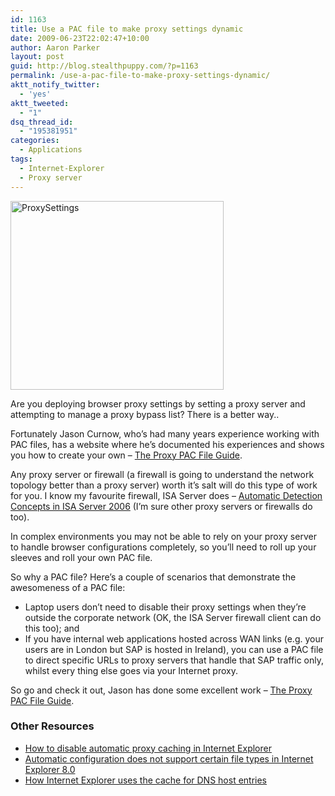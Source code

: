 ```yaml
---
id: 1163
title: Use a PAC file to make proxy settings dynamic
date: 2009-06-23T22:02:47+10:00
author: Aaron Parker
layout: post
guid: http://blog.stealthpuppy.com/?p=1163
permalink: /use-a-pac-file-to-make-proxy-settings-dynamic/
aktt_notify_twitter:
  - 'yes'
aktt_tweeted:
  - "1"
dsq_thread_id:
  - "195381951"
categories:
  - Applications
tags:
  - Internet-Explorer
  - Proxy server
---
```

<img class="alignleft size-full wp-image-1164" style="margin-left: 0px; margin-right: 15px;" title="ProxySettings" src="http://stealthpuppy.com/wp-content/uploads/2009/06/ProxySettings.png" alt="ProxySettings" width="341" height="302" srcset="https://stealthpuppy.com/wp-content/uploads/2009/06/ProxySettings.png 341w, https://stealthpuppy.com/wp-content/uploads/2009/06/ProxySettings-150x132.png 150w, https://stealthpuppy.com/wp-content/uploads/2009/06/ProxySettings-300x265.png 300w" sizes="(max-width: 341px) 100vw, 341px" />

Are you deploying browser proxy settings by setting a proxy server and attempting to manage a proxy bypass list? There is a better way..

Fortunately Jason Curnow, who&#8217;s had many years experience working with PAC files, has a website where he&#8217;s documented his experiences and shows you how to create your own &#8211; [The Proxy PAC File Guide](http://www.returnproxy.com/proxypac/).

Any proxy server or firewall (a firewall is going to understand the network topology better than a proxy server) worth it&#8217;s salt will do this type of work for you. I know my favourite firewall, ISA Server does &#8211; [Automatic Detection Concepts in ISA Server 2006](http://technet.microsoft.com/en-us/library/bb794779.aspx) (I&#8217;m sure other proxy servers or firewalls do too).

In complex environments you may not be able to rely on your proxy server to handle browser configurations completely, so you&#8217;ll need to roll up your sleeves and roll your own PAC file.

So why a PAC file? Here&#8217;s a couple of scenarios that demonstrate the awesomeness of a PAC file:

  * Laptop users don&#8217;t need to disable their proxy settings when they&#8217;re outside the corporate network (OK, the ISA Server firewall client can do this too); and
  * If you have internal web applications hosted across WAN links (e.g. your users are in London but SAP is hosted in Ireland), you can use a PAC file to direct specific URLs to proxy servers that handle that SAP traffic only, whilst every thing else goes via your Internet proxy.

So go and check it out, Jason has done some excellent work &#8211; [The Proxy PAC File Guide](http://www.returnproxy.com/proxypac/).

### Other Resources

  * [How to disable automatic proxy caching in Internet Explorer](http://support.microsoft.com/kb/271361/)
  * [Automatic configuration does not support certain file types in Internet Explorer 8.0](http://support.microsoft.com/kb/971740/)
  * [How Internet Explorer uses the cache for DNS host entries](http://support.microsoft.com/kb/263558/)